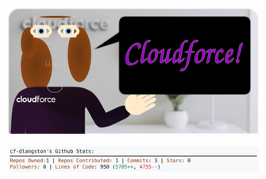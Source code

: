 <!-- 
Version 3.0.10
Built Mon Jul 01 2024 05:31:04 GMT+0000 (Coordinated Universal Time)
-->

<h1 align="center">
  <a href="https://github.com/cf-dlangston/cf-dlangston/tree/master/src" title="Click to View Source">
    <picture width="100%" alt="Dylan">
      <source media="(prefers-color-scheme: dark)" srcset="dylan-dark.svg?version=3.0.10">
      <img src="dylan-light.svg?version=3.0.10" alt="Dylan">
    </picture>
  </a>
</h1>

<div align="center">
  <picture width="100%" alt="Profile Info and Stats">
    <source media="(prefers-color-scheme: dark)" srcset="stats-dark.svg?version=3.0.10">
    <img src="stats-light.svg?version=3.0.10" alt="Profile Info and Stats">
  </picture>
</div>

